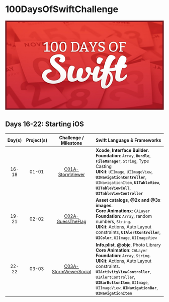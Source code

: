 # 100DaysOfSwiftChallenge

![100 Days of Swift challenge](resources/images/100DaysOfSwift.jpg)

## Days 16-22: Starting iOS

| Day(s) | Project(s) | Challenge / Milestone | Swift Language & Frameworks |
| :-----: | :-----: | :--------------: | :-------------------------- |
| 16-18 | 01-01  | [C01A-StormViewer](tree/master/D16_18-P01_01-C01A-StormViewer) | **Xcode**, **Interface Builder**. <br/> **Foundation**: `Array`, **`Bundle`**, **`FileManager`**, `String`, Type Casting <br/> **UIKit**: `UIImage`, `UIImageView`, **`UINavigationController`**, `UINavigationItem`, **`UITableView`**, **`UITableViewCell`**, **`UITableViewController`** |
| 19-21 | 02-02  | [C02A-GuessTheFlag](tree/master/D19-21-P02_02-C02A-GuessTheFlag) | **Asset catalogs**, **@2x and @3x images**. <br/> **Core Animationx**: `CALayer` <br/> **Foundation**: `Array`, random numbers, `String`. <br/> **UIKit**: Actions, Auto Layout constraints, **`UIAlertController`**, **`UIColor`**, `UIImage`, `UIImageView`|
| 22-22 | 03-03  | [C03A-StormViewerSocial]( tree/master/D22_22-P03_03-C03A-StormViewerSocial) | **Info.plist**, **@objc**, Photo Library  <br/> **Core Animation**:  `CALayer` <br/> **Foundation**: `Array`, `String`. <br/> **UIKit**: Actions, Auto Layout constraints. **`UIActivityViewController`**, `UIAlertController`, **`UIBarButtonItem`**, `UIImage`, `UIImageView`, **`UINavigationBar`**, **`UINavigationItem`**|
